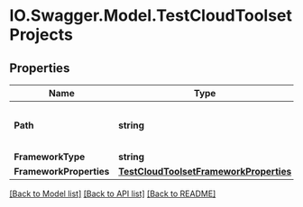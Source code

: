 # IO.Swagger.Model.TestCloudToolsetProjects
## Properties

Name | Type | Description | Notes
------------ | ------------- | ------------- | -------------
**Path** | **string** | The path to the TestCloud project | 
**FrameworkType** | **string** |  | 
**FrameworkProperties** | [**TestCloudToolsetFrameworkProperties**](TestCloudToolsetFrameworkProperties.md) |  | [optional] 

[[Back to Model list]](../README.md#documentation-for-models) [[Back to API list]](../README.md#documentation-for-api-endpoints) [[Back to README]](../README.md)

